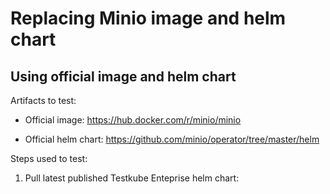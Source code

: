 # Replacing Minio image and helm chart

## Using official image and helm chart

Artifacts to test:

* Official image: https://hub.docker.com/r/minio/minio

* Official helm chart: https://github.com/minio/operator/tree/master/helm

Steps used to test:

1. Pull latest published Testkube Enteprise helm chart:

